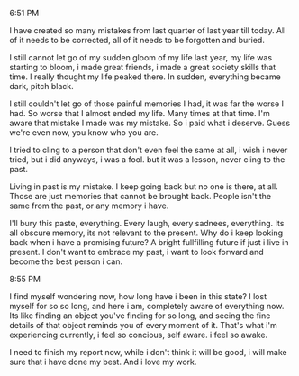 6:51 PM

I have created so many mistakes from last quarter of last year till today. All of it needs to be corrected, all of it needs to be forgotten and buried.

I still cannot let go of my sudden gloom of my life last year, my life was starting to bloom, i made great friends, i made a great society skills that time. I really thought my life peaked there. In sudden, everything became dark, pitch black. 

I still couldn't let go of those painful memories I had, it was far the worse I had. So worse that I almost ended my life. Many times at that time. I'm aware that mistake I made was my mistake. So i paid what i deserve. Guess we're even now, you know who you are.

I tried to cling to a person that don't even feel the same at all, i wish i never tried, but i did anyways, i was a fool. but it was a lesson, never cling to the past.

Living in past is my mistake. I keep going back but no one is there, at all. Those are just memories that cannot be brought back. People isn't the same from the past, or any memory i have.

I'll bury this paste, everything. Every laugh, every sadnees, everything. Its all obscure memory, its not relevant to the present. 
Why do i keep looking back when i have a promising future? A bright fullfilling future if just i live in present. I don't want to embrace my past, i want to look forward and become the best person i can.

8:55 PM

I find myself wondering now, how long have i been in this state? I lost myself for so so long, and here i am, completely aware of everything now. Its like finding an object you've finding for so long, and seeing the fine details of that object reminds you of every moment of it. That's what i'm experiencing currently, i feel so concious, self aware. i feel so awake.

I need to finish my report now, while i don't think it will be good, i will make sure that i have done my best. And i love my work.